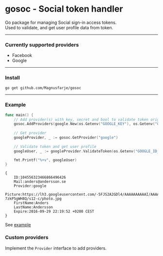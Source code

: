 gosoc - Social token handler
===
Go package for managing Social sign-in access tokens.   
Used to validate, and get user profile data from token.



---

### Currently supported providers
* Facebook
* Google

---

### Install
```sh
go get github.com/Magnusfarje/gosoc
```
---

### Example
```go
func main() {
    // Add provider(s) with key, secret and bool to validate token origin is your "app"
	gosoc.AddProviders(google.New(os.Getenv("GOOGLE_KEY"), os.Getenv("GOOGLE_SECRET"), true))
    
    // Get provider
	googleProvider, _ := gosoc.GetProvider("google")
    
    // Validate token and get user profile
	googleUser, _ := googleProvider.ValidateToken(os.Getenv("GOOGLE_ID_TOKEN"))

	fmt.Printf("%+v", googleUser)
}
```
```
{
	ID:104556323466866496426 
	Mail:anders@andersson.se 
	Provider:google 
	Picture:https://lh3.googleusercontent.com/-5FJS2A2GDl4/AAAAAAAAAAI/AAAAAAAAAAA/APaXHhRansdfsdYnHGiMaKY-7zkP5gWH8Q/s12-c/photo.jpg 
	FirstName:Anders 
	LastName:Andersson 
	Expire:2016-09-29 22:19:52 +0200 CEST
}
```
See [example](https://gitlab.com/magnusfarje/gosoc/tree/master/gosoc_example)

### Custom providers
Implement the `Provider` interface to add providers. 



